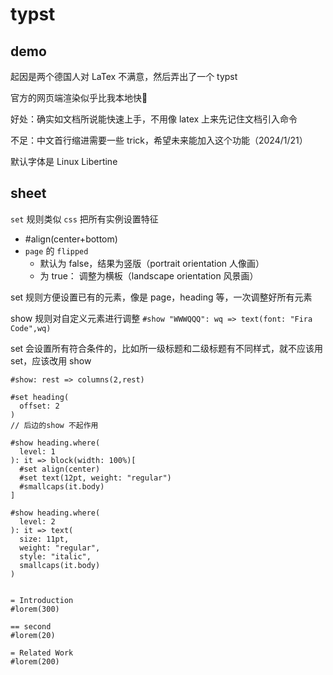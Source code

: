 # typst
## demo
起因是两个德国人对 LaTex 不满意，然后弄出了一个 typst

官方的网页端渲染似乎比我本地快🤣

好处：确实如文档所说能快速上手，不用像 latex 上来先记住文档引入命令

不足：中文首行缩进需要一些 trick，希望未来能加入这个功能（2024/1/21）

默认字体是 Linux Libertine
## sheet
`set` 规则类似 `css` 把所有实例设置特征

- #align(center+bottom)
- `page` 的 `flipped` 
    - 默认为 false，结果为竖版（portrait orientation 人像画）
    - 为 true： 调整为横板（landscape orientation 风景画）

set 规则方便设置已有的元素，像是 page，heading 等，一次调整好所有元素

show 规则对自定义元素进行调整 `#show "WWWQQQ": wq => text(font: "Fira Code",wq)`

set 会设置所有符合条件的，比如所一级标题和二级标题有不同样式，就不应该用 set，应该改用 show

```typ
#show: rest => columns(2,rest)

#set heading(
  offset: 2
)
// 后边的show 不起作用

#show heading.where(
  level: 1
): it => block(width: 100%)[
  #set align(center)
  #set text(12pt, weight: "regular")
  #smallcaps(it.body)
]

#show heading.where(
  level: 2
): it => text(
  size: 11pt,
  weight: "regular",
  style: "italic",
  smallcaps(it.body)
)


= Introduction
#lorem(300)

== second
#lorem(20)

= Related Work
#lorem(200)
```